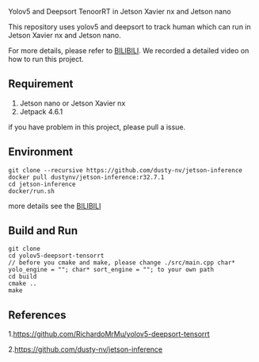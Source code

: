 Yolov5 and Deepsort TenoorRT in Jetson Xavier nx and Jetson nano


This repository uses yolov5 and deepsort to track human which can run in Jetson Xavier nx and Jetson nano. 


For more details, please refer to [BILIBILI](). We recorded a detailed video on how to run this project.

## Requirement
1. Jetson nano or Jetson Xavier nx
2. Jetpack 4.6.1



if you have problem in this project, please pull a issue.

## Environment

```shell
git clone --recursive https://github.com/dusty-nv/jetson-inference
docker pull dustynv/jetson-inference:r32.7.1
cd jetson-inference
docker/run.sh
```
 more details see the [BILIBILI]()


## Build and Run

```shell
git clone 
cd yolov5-deepsort-tensorrt
// before you cmake and make, please change ./src/main.cpp char* yolo_engine = ""; char* sort_engine = ""; to your own path
cd build 
cmake ..
make 
```

## References
1.https://github.com/RichardoMrMu/yolov5-deepsort-tensorrt

2.https://github.com/dusty-nv/jetson-inference
